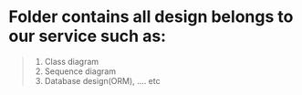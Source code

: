 # Folder contains all design belongs to our service such as:
> 1. Class diagram
> 2. Sequence diagram
> 3. Database design(ORM), .... etc

